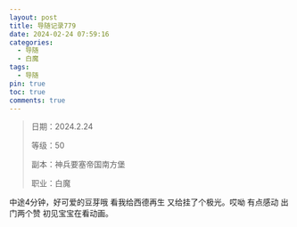 ```yaml
---
layout: post
title: 导随记录779
date: 2024-02-24 07:59:16
categories:
  - 导随
  - 白魔
tags:
  - 导随
pin: true
toc: true
comments: true
---
```

> 日期：2024.2.24
>
> 等级：50
>
> 副本：神兵要塞帝国南方堡
>
> 职业：白魔

中途4分钟，好可爱的豆芽哦 看我给西德再生 又给挂了个极光。哎呦 有点感动 出门两个赞 初见宝宝在看动画。